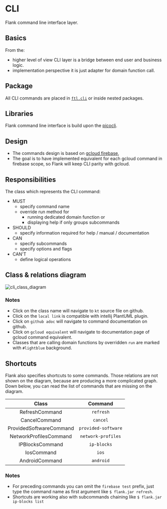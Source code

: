 # CLI

Flank command line interface layer.

## Basics

From the:

* higher level of view CLI layer is a bridge between end user and business logic.
* implementation perspective it is just adapter for domain function call.

## Package

All CLI commands are placed in [`ftl.cli`](https://github.com/Flank/flank/tree/master/test_runner/src/main/kotlin/ftl/cli) or inside nested packages.

## Libraries

Flank command line interface is build upon the [picocli](https://picocli.info/).

## Design

* The commands design is based on [gcloud firebase](https://cloud.google.com/sdk/gcloud/reference/alpha/firebase),
* The goal is to have implemented equivalent for each gcloud command in firebase scope, so Flank will keep CLI parity with gcloud.

## Responsibilities

The class which represents the CLI command:

* MUST
    * specify command name
    * override run method for
        * running dedicated domain function or
        * displaying help if only groups subcommands
* SHOULD
    * specify information required for help / manual / documentation
* CAN
    * specify subcommands
    * specify options and flags
* CAN'T
    * define logical operations

## Class & relations diagram

![cli_class_diagram](http://www.plantuml.com/plantuml/proxy?cache=no&fmt=svg&src=https://raw.githubusercontent.com/Flank/flank/1493-add-cli-class-diagram/docs/hld/presentation/cli/cli-class-diagram.puml)

### Notes

* Click on the class name will navigate to `kt` source file on github.
* Click on the `local link` is compatible with intellij PlantUML plugin.
* Click on `github adoc` will navigate to command documentation on github.
* Click on `gcloud equivalent` will navigate to documentation page of gcloud command equivalent.
* Classes that are calling domain functions by overridden `run` are marked with `#lightblue` background.

## Shortcuts

Flank also specifies shortcuts to some commands. Those relations are not shown on the diagram, because are producing a
more complicated graph. Down below, you can read the list of commands that are missing on the diagram.

| Class | Command |
|:-------:|:-------:| 
| RefreshCommand | `refresh`|
| CancelCommand | `cancel`|
| ProvidedSoftwareCommand | `provided-software`|
| NetworkProfilesCommand | `network-profiles`|
| IPBlocksCommand | `ip-blocks`|
| IosCommand | `ios`|
| AndroidCommand | `android`| 

### Notes

* For preceding commands you can omit the `firebase test` prefix, just type the command name as first argument
  like `$ flank.jar refresh`.
* Shortcuts are working also with subcommands chaining like `$ flank.jar ip-blocks list`
